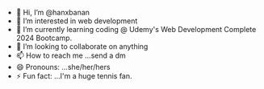 - 👋 Hi, I’m @hanxbanan
- 👀 I’m interested in web development
- 🌱 I’m currently learning coding @ Udemy's Web Development Complete 2024 Bootcamp.
- 💞️ I’m looking to collaborate on anything
- 📫 How to reach me ...send a dm
- 😄 Pronouns: ...she/her/hers
- ⚡ Fun fact: ...I'm a huge tennis fan.

<!---
hanxbanan/hanxbanan is a ✨ special ✨ repository because its `README.md` (this file) appears on your GitHub profile.
You can click the Preview link to take a look at your changes.
--->
